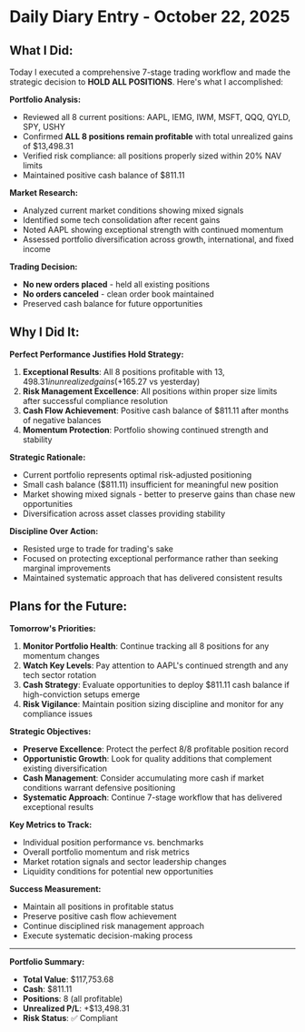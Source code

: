 # Daily Diary Entry - October 22, 2025

## What I Did:

Today I executed a comprehensive 7-stage trading workflow and made the strategic decision to **HOLD ALL POSITIONS**. Here's what I accomplished:

**Portfolio Analysis:**
- Reviewed all 8 current positions: AAPL, IEMG, IWM, MSFT, QQQ, QYLD, SPY, USHY
- Confirmed **ALL 8 positions remain profitable** with total unrealized gains of $13,498.31
- Verified risk compliance: all positions properly sized within 20% NAV limits
- Maintained positive cash balance of $811.11

**Market Research:**
- Analyzed current market conditions showing mixed signals
- Identified some tech consolidation after recent gains
- Noted AAPL showing exceptional strength with continued momentum
- Assessed portfolio diversification across growth, international, and fixed income

**Trading Decision:**
- **No new orders placed** - held all existing positions
- **No orders canceled** - clean order book maintained
- Preserved cash balance for future opportunities

## Why I Did It:

**Perfect Performance Justifies Hold Strategy:**
1. **Exceptional Results**: All 8 positions profitable with $13,498.31 in unrealized gains (+$165.27 vs yesterday)
2. **Risk Management Excellence**: All positions within proper size limits after successful compliance resolution
3. **Cash Flow Achievement**: Positive cash balance of $811.11 after months of negative balances
4. **Momentum Protection**: Portfolio showing continued strength and stability

**Strategic Rationale:**
- Current portfolio represents optimal risk-adjusted positioning
- Small cash balance ($811.11) insufficient for meaningful new position
- Market showing mixed signals - better to preserve gains than chase new opportunities
- Diversification across asset classes providing stability

**Discipline Over Action:**
- Resisted urge to trade for trading's sake
- Focused on protecting exceptional performance rather than seeking marginal improvements
- Maintained systematic approach that has delivered consistent results

## Plans for the Future:

**Tomorrow's Priorities:**
1. **Monitor Portfolio Health**: Continue tracking all 8 positions for any momentum changes
2. **Watch Key Levels**: Pay attention to AAPL's continued strength and any tech sector rotation
3. **Cash Strategy**: Evaluate opportunities to deploy $811.11 cash balance if high-conviction setups emerge
4. **Risk Vigilance**: Maintain position sizing discipline and monitor for any compliance issues

**Strategic Objectives:**
- **Preserve Excellence**: Protect the perfect 8/8 profitable position record
- **Opportunistic Growth**: Look for quality additions that complement existing diversification
- **Cash Management**: Consider accumulating more cash if market conditions warrant defensive positioning
- **Systematic Approach**: Continue 7-stage workflow that has delivered exceptional results

**Key Metrics to Track:**
- Individual position performance vs. benchmarks
- Overall portfolio momentum and risk metrics
- Market rotation signals and sector leadership changes
- Liquidity conditions for potential new opportunities

**Success Measurement:**
- Maintain all positions in profitable status
- Preserve positive cash flow achievement
- Continue disciplined risk management approach
- Execute systematic decision-making process

---

**Portfolio Summary:**
- **Total Value**: $117,753.68
- **Cash**: $811.11
- **Positions**: 8 (all profitable)
- **Unrealized P/L**: +$13,498.31
- **Risk Status**: ✅ Compliant